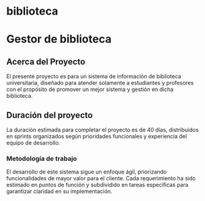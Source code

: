 # biblioteca
<h1>Gestor de biblioteca</h1> 
<h2>Acerca del Proyecto</h2>
El presente proyecto es para un sistema de información de biblioteca universitaria, diseñado para atender solamente a estudiantes y profesores con el propósito de promover un mejor sistema y gestión en dicha biblioteca. 
<h2>Duración del proyecto</h2>
La duración estimada para completar el proyecto es de 40 días, distribuidos en sprints organizados según prioridades funcionales y experiencia del equipo de desarrollo.
<h3>Metodología de trabajo </h3>
El desarrollo de este sistema sigue un enfoque ágil, priorizando funcionalidades de mayor valor para el cliente. Cada requerimiento ha sido estimado en puntos de función y subdividido en tareas específicas para garantizar claridad en su implementación.
